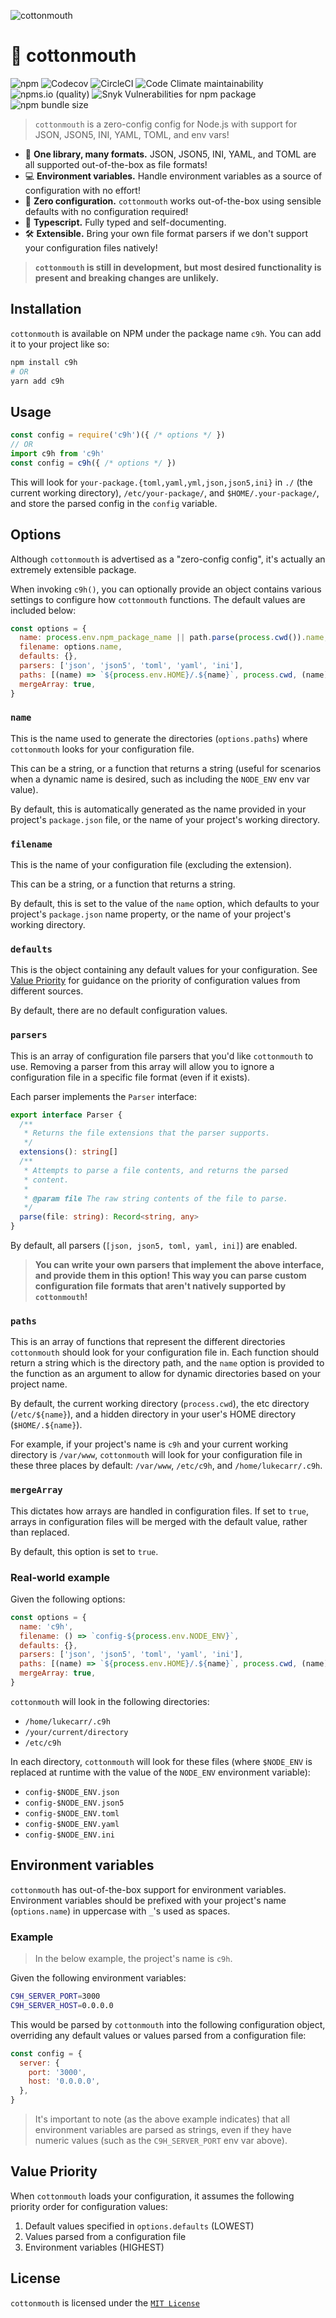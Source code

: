 ![cottonmouth](https://user-images.githubusercontent.com/24438483/126182599-b04d8b13-6786-45e7-80be-3cdbb8086a05.png)

# 🐍 cottonmouth

![npm](https://img.shields.io/npm/v/c9h)
![Codecov](https://img.shields.io/codecov/c/gh/lukecarr/c9h)
![CircleCI](https://img.shields.io/circleci/build/gh/lukecarr/c9h)
![Code Climate maintainability](https://img.shields.io/codeclimate/maintainability/lukecarr/c9h)
![npms.io (quality)](https://img.shields.io/npms-io/final-score/c9h?label=npms.io%20score)
![Snyk Vulnerabilities for npm package](https://img.shields.io/snyk/vulnerabilities/npm/c9h)
![npm bundle size](https://img.shields.io/bundlephobia/minzip/c9h)

> `cottonmouth` is a zero-config config for Node.js with support for JSON, JSON5, INI, YAML, TOML, and env vars!

* 📁 **One library, many formats.** JSON, JSON5, INI, YAML, and TOML are all supported out-of-the-box as file formats!
* 💻 **Environment variables.** Handle environment variables as a source of configuration with no effort!
* 💯 **Zero configuration.** `cottonmouth` works out-of-the-box using sensible defaults with no configuration required!
* 💪 **Typescript.** Fully typed and self-documenting.
* 🛠 **Extensible.** Bring your own file format parsers if we don't support your configuration files natively!

> **`cottonmouth` is still in development, but most desired functionality is present and breaking changes are unlikely.**

## Installation

`cottonmouth` is available on NPM under the package name `c9h`. You can add it to your project like so:

```bash
npm install c9h
# OR
yarn add c9h
```

## Usage

```js
const config = require('c9h')({ /* options */ })
// OR
import c9h from 'c9h'
const config = c9h({ /* options */ })
```

This will look for `your-package.{toml,yaml,yml,json,json5,ini}` in `./` (the current working directory), `/etc/your-package/`, and `$HOME/.your-package/`, and store the parsed config in the `config` variable.

## Options

Although `cottonmouth` is advertised as a "zero-config config", it's actually an extremely extensible package.

When invoking `c9h()`, you can optionally provide an object contains various settings to configure how `cottonmouth` functions. The default values are included below:

```js
const options = {
  name: process.env.npm_package_name || path.parse(process.cwd()).name,
  filename: options.name,
  defaults: {},
  parsers: ['json', 'json5', 'toml', 'yaml', 'ini'],
  paths: [(name) => `${process.env.HOME}/.${name}`, process.cwd, (name) => `/etc/${name}`],
  mergeArray: true,
}
```

### `name`

This is the name used to generate the directories (`options.paths`) where `cottonmouth` looks for your configuration file.

This can be a string, or a function that returns a string (useful for scenarios when a dynamic name is desired, such as including the `NODE_ENV` env var value).

By default, this is automatically generated as the name provided in your project's `package.json` file, or the name of your project's working directory.

### `filename`

This is the name of your configuration file (excluding the extension).

This can be a string, or a function that returns a string.

By default, this is set to the value of the `name` option, which defaults to your project's `package.json` name property, or the name of your project's working directory.

### `defaults`

This is the object containing any default values for your configuration. See [Value Priority](#value-priority) for guidance on the priority of configuration values from different sources.

By default, there are no default configuration values.

### `parsers`

This is an array of configuration file parsers that you'd like `cottonmouth` to use. Removing a parser from this array will allow you to ignore a configuration file in a specific file format (even if it exists).

Each parser implements the `Parser` interface:

```ts
export interface Parser {
  /**
   * Returns the file extensions that the parser supports.
   */
  extensions(): string[]
  /**
   * Attempts to parse a file contents, and returns the parsed
   * content.
   * 
   * @param file The raw string contents of the file to parse.
   */
  parse(file: string): Record<string, any>
}
```

By default, all parsers (`[json, json5, toml, yaml, ini]`) are enabled.

> **You can write your own parsers that implement the above interface, and provide them in this option! This way you can parse custom configuration file formats that aren't natively supported by `cottonmouth`!**

### `paths`

This is an array of functions that represent the different directories `cottonmouth` should look for your configuration file in. Each function should return a string which is the directory path, and the `name` option is provided to the function as an argument to allow for dynamic directories based on your project name.

By default, the current working directory (`process.cwd`), the etc directory (``/etc/${name}``), and a hidden directory in your user's HOME directory (``$HOME/.${name}``).

For example, if your project's name is `c9h` and your current working directory is `/var/www`, `cottonmouth` will look for your configuration file in these three places by default: `/var/www`, `/etc/c9h`, and `/home/lukecarr/.c9h`.

### `mergeArray`

This dictates how arrays are handled in configuration files. If set to `true`, arrays in configuration files will be merged with the default value, rather than replaced.

By default, this option is set to `true`.

### Real-world example

Given the following options:

```js
const options = {
  name: 'c9h',
  filename: () => `config-${process.env.NODE_ENV}`,
  defaults: {},
  parsers: ['json', 'json5', 'toml', 'yaml', 'ini'],
  paths: [(name) => `${process.env.HOME}/.${name}`, process.cwd, (name) => `/etc/${name}`],
  mergeArray: true,
}
```

`cottonmouth` will look in the following directories:

* `/home/lukecarr/.c9h`
* `/your/current/directory`
* `/etc/c9h`

In each directory, `cottonmouth` will look for these files (where `$NODE_ENV` is replaced at runtime with the value of the `NODE_ENV` environment variable):

* `config-$NODE_ENV.json`
* `config-$NODE_ENV.json5`
* `config-$NODE_ENV.toml`
* `config-$NODE_ENV.yaml`
* `config-$NODE_ENV.ini`

## Environment variables

`cottonmouth` has out-of-the-box support for environment variables. Environment variables should be prefixed with your project's name (`options.name`) in uppercase with `_`'s used as spaces.

### Example

> In the below example, the project's name is `c9h`.

Given the following environment variables:

```bash
C9H_SERVER_PORT=3000
C9H_SERVER_HOST=0.0.0.0
```

This would be parsed by `cottonmouth` into the following configuration object, overriding any default values or values parsed from a configuration file:

```js
const config = {
  server: {
    port: '3000',
    host: '0.0.0.0',
  },
}
```

> It's important to note (as the above example indicates) that all environment variables are parsed as strings, even if they have numeric values (such as the `C9H_SERVER_PORT` env var above).

## Value Priority

When `cottonmouth` loads your configuration, it assumes the following priority order for configuration values:

1. Default values specified in `options.defaults` (LOWEST)
2. Values parsed from a configuration file
3. Environment variables (HIGHEST)

## License

`cottonmouth` is licensed under the [`MIT License`](LICENSE)
